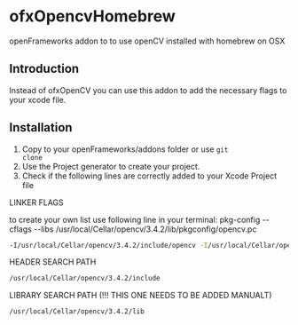 # ofxOpencvHomebrew
openFrameworks addon to to use openCV installed with homebrew on OSX


Introduction
------------
Instead of ofxOpenCV you can use this addon to add the necessary flags to your xcode file.

Installation
------------
1. Copy to your openFrameworks/addons folder or use <code>git clone</code>
2. Use the Project generator to create your project.
3. Check if the following lines are correctly added to your Xcode Project file

LINKER FLAGS 

to create your own list use following line in your terminal:
pkg-config --cflags --libs /usr/local/Cellar/opencv/3.4.2/lib/pkgconfig/opencv.pc

```sh
-I/usr/local/Cellar/opencv/3.4.2/include/opencv -I/usr/local/Cellar/opencv/3.4.2/include -L/usr/local/Cellar/opencv/3.4.2/lib -lopencv_stitching -lopencv_superres -lopencv_videostab -lopencv_aruco -lopencv_bgsegm -lopencv_bioinspired -lopencv_ccalib -lopencv_dnn_objdetect -lopencv_dpm -lopencv_face -lopencv_photo -lopencv_fuzzy -lopencv_hfs -lopencv_img_hash -lopencv_line_descriptor -lopencv_optflow -lopencv_reg -lopencv_rgbd -lopencv_saliency -lopencv_stereo -lopencv_structured_light -lopencv_phase_unwrapping -lopencv_surface_matching -lopencv_tracking -lopencv_datasets -lopencv_dnn -lopencv_plot -lopencv_xfeatures2d -lopencv_shape -lopencv_video -lopencv_ml -lopencv_ximgproc -lopencv_calib3d -lopencv_features2d -lopencv_highgui -lopencv_videoio -lopencv_flann -lopencv_xobjdetect -lopencv_imgcodecs -lopencv_objdetect -lopencv_xphoto -lopencv_imgproc -lopencv_core
```

HEADER SEARCH PATH
```sh
/usr/local/Cellar/opencv/3.4.2/include
```

LIBRARY SEARCH PATH (!!! THIS ONE NEEDS TO BE ADDED MANUALT)
```sh
/usr/local/Cellar/opencv/3.4.2/lib
```
